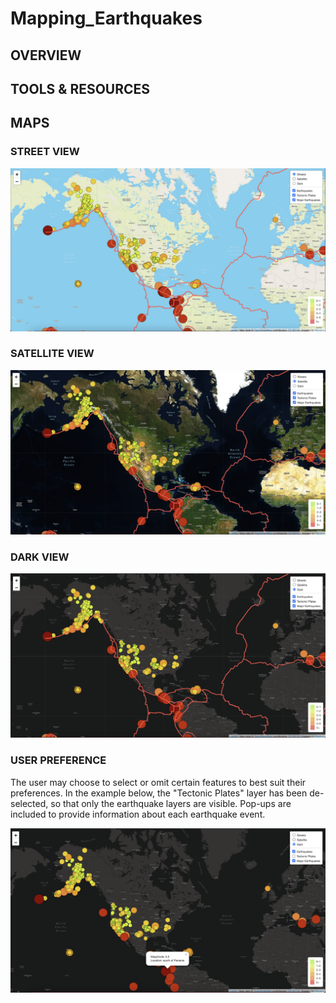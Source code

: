 # Mapping_Earthquakes

## OVERVIEW

## TOOLS & RESOURCES

## MAPS

### STREET VIEW

![alt_text](https://github.com/farwaali08/Mapping_Earthquakes/blob/91584a7475f1e95b564836dc8ad593a07563dee8/Images/streets.png)

### SATELLITE VIEW

![alt_text](https://github.com/farwaali08/Mapping_Earthquakes/blob/91584a7475f1e95b564836dc8ad593a07563dee8/Images/satellite.png)

### DARK VIEW

![alt_text](https://github.com/farwaali08/Mapping_Earthquakes/blob/7864a61def44d8c68aaa454fe819e6e6bda4002d/Images/dark.png)

### USER PREFERENCE

The user may choose to select or omit certain features to best suit their preferences. In the example below, the "Tectonic Plates" layer has been de-selected, so that only the earthquake layers are visible. Pop-ups are included to provide information about each earthquake event.

![alt_text](https://github.com/farwaali08/Mapping_Earthquakes/blob/fd3d8c4c0dfb4d0f2c2ca765045b425124aa0a23/Images/pop-up.png)
